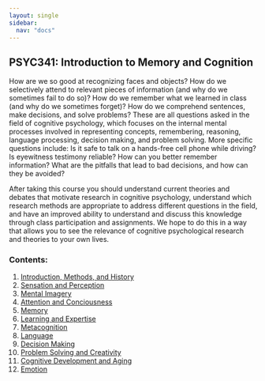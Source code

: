 ```yaml
---
layout: single
sidebar:
  nav: "docs"
---
```

## PSYC341: Introduction to Memory and Cognition


How are we so good at recognizing faces and objects? How do we selectively attend to relevant pieces of information (and why do we sometimes fail to do so)? How do we remember what we learned in class (and why do we sometimes forget)? How do we comprehend sentences, make decisions, and solve problems? These are all questions asked in the field of cognitive psychology, which focuses on the internal mental processes involved in representing concepts, remembering, reasoning, language processing, decision making, and problem solving. More specific questions include: Is it safe to talk on a hands-free cell phone while driving? Is eyewitness testimony reliable? How can you better remember information? What are the pitfalls that lead to bad decisions, and how can they be avoided? 

After taking this course you should understand current theories and debates that motivate research in cognitive psychology, understand which research methods are appropriate to address different questions in the field, and have an improved ability to understand and discuss this knowledge through class participation and assignments. We hope to do this in a way that allows you to see the relevance of cognitive psychological research and theories to your own lives. 

### Contents:

1. [Introduction, Methods, and History](/_pages/intromethods.md)
2. [Sensation and Perception](/_pages/sensation-perception.md)
3. [Mental Imagery](/_pages/mentalimagery.md)
4. [Attention and Conciousness](/_pages/attention-consciousness.md)
5. [Memory](/_pages/memory.md)
6. [Learning and Expertise](/_pages/learning-expertise.md)
7. [Metacognition](/_pages/metacognition.md)
8. [Language](/_pages/language.md)
9. [Decision Making](/_pages/decisionmaking.md)
10. [Problem Solving and Creativity](/_pages/problemsolving-creativity.md)
11. [Cognitive Development and Aging](/_pages/cogdev-aging.md)
12. [Emotion](/_pages/emotion.md)


